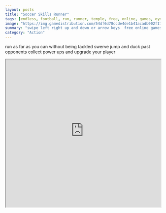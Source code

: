 ```yaml
---
layout: posts
title: "Soccer Skills Runner"
tags: [endless, football, run, runner, temple, free, online, games, oyna, game, free, games, play, play, games]
image: "https://img.gamedistribution.com/54df6d78ccde4de1b41acadb002f1722.jpg"
summary: "swipe left right up and down or arrow keys  free online games oyna game free games play play games"
category: "Action"
---
```


run as far as you can without being tackled swerve jump and duck past opponents collect power ups and upgrade your player

<iframe width="100%" height="480px;" src="https://html5.gamedistribution.com/54df6d78ccde4de1b41acadb002f1722/"></iframe>
